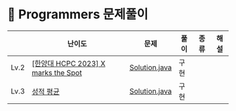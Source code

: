# 📍 Programmers 문제풀이

|      | 난이도                                                                  | 문제                                                                              | 풀이 | 종류 | 해설 |
|------|----------------------------------------------------------------------|---------------------------------------------------------------------------------|----|----|----|
| Lv.2 | [[한양대 HCPC 2023] X marks the Spot](https://softeer.ai/practice/7703) | [Solution.java](LEVEL_2%2FXmarkstheSpot%2FSolution.java)                        | 구현 |    |
| Lv.3 | [성적 평균](https://softeer.ai/practice/6294)                            | [Solution.java](LEVEL_3%2F%EC%84%B1%EC%A0%81%ED%8F%89%EA%B7%A0%2FSolution.java) | 구현 |    |






